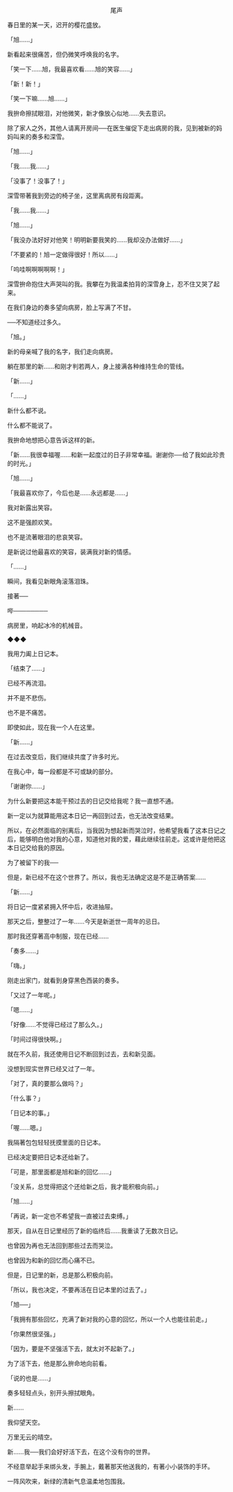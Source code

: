 <p align="center">尾声</p>

春日里的某一天，迟开的樱花盛放。

「旭……」

新看起来很痛苦，但仍微笑呼唤我的名字。

「笑一下……旭，我最喜欢看……旭的笑容……」

「新！新！」

「笑一下嘛……旭……」

我拚命擦拭眼泪，对他微笑，新才像放心似地……失去意识。

除了家人之外，其他人请离开房间──在医生催促下走出病房的我，见到被新的妈妈叫来的奏多和深雪。

「旭……」

「我……我……」

「没事了！没事了！」

深雪带著我到旁边的椅子坐，这里离病房有段距离。

「我……我……」

「旭……」

「我没办法好好对他笑！明明新要我笑的……我却没办法做好……」

「不要紧的！旭一定做得很好！所以……」

「呜哇啊啊啊啊啊！」

深雪拚命抱住大声哭叫的我。我攀在为我温柔拍背的深雪身上，忍不住又哭了起来。

在我们身边的奏多望向病房，脸上写满了不甘。

──不知道经过多久。

「旭。」

新的母亲喊了我的名字，我们走向病房。

躺在那里的新……和刚才判若两人，身上接满各种维持生命的管线。

「新……」

「……」

新什么都不说。

什么都不能说了。

我拚命地想把心意告诉这样的新。

「新……我很幸福喔……和新一起度过的日子非常幸福。谢谢你──给了我如此珍贵的时光。」

「旭……」

「我最喜欢你了，今后也是……永远都是……」

我对新露出笑容。

这不是强颜欢笑。

也不是流著眼泪的悲哀笑容。

是新说过他最喜欢的笑容，装满我对新的情感。

「……」

瞬间，我看见新眼角滚落泪珠。

接著──

哔────────

病房里，响起冰冷的机械音。

◆◆◆

我用力阖上日记本。

「结束了……」

已经不再流泪。

并不是不悲伤。

也不是不痛苦。

即使如此，现在我一个人在这里。

「新……」

在过去改变后，我们继续共度了许多时光。

在我心中，每一段都是不可或缺的部分。

「谢谢你……」

为什么新要把这本能干预过去的日记交给我呢？我一直想不通。

新一定以为就算能用这本日记一再回到过去，也无法改变结果。

所以，在必然面临的别离后，当我因为想起新而哭泣时，他希望我看了这本日记之后，能够明白他对我的心意，知道他对我的爱，藉此继续往前走。这或许是他把这本日记交给我的原因。

为了被留下的我──

但是，新已经不在这个世界了。所以，我也无法确定这是不是正确答案……

「新……」

将日记一度紧紧拥入怀中后，收进抽屉。

那天之后，整整过了一年……今天是新逝世一周年的忌日。

那时我还穿著高中制服，现在已经……

「奏多……」

「嗨。」

刚走出家门，就看到身穿黑色西装的奏多。

「又过了一年呢。」

「嗯……」

「好像……不觉得已经过了那么久。」

「时间过得很快啊。」

就在不久前，我还使用日记不断回到过去，去和新见面。

没想到现实世界已经又过了一年。

「对了，真的要那么做吗？」

「什么事？」

「日记本的事。」

「喔……嗯。」

我隔著包包轻轻抚摸里面的日记本。

已经决定要把日记本还给新了。

「可是，那里面都是旭和新的回忆……」

「没关系，总觉得把这个还给新之后，我才能积极向前。」

「旭……」

「再说，新一定也不希望我一直被过去束缚。」

那天，自从在日记里经历了新的临终后……我重读了无数次日记。

也曾因为再也无法回到那些过去而哭泣。

也曾因为和新的回忆而心痛不已。

但是，日记里的新，总是那么积极向前。

「所以，我也决定，不要再活在日记本里的过去了。」

「旭──」

「我拥有那些回忆，充满了新对我的心意的回忆，所以一个人也能往前走。」

「你果然很坚强。」

「因为，要是不坚强活下去，就太对不起新了。」

为了活下去，他是那么拚命地向前看。

「说的也是……」

奏多轻轻点头，别开头擦拭眼角。

新……

我仰望天空。

万里无云的晴空。

新……我──我们会好好活下去，在这个没有你的世界。

不经意举起手来绑头发，手腕上，戴著那天他送我的，有著小小装饰的手环。

一阵风吹来，新绿的清新气息温柔地包围我。

